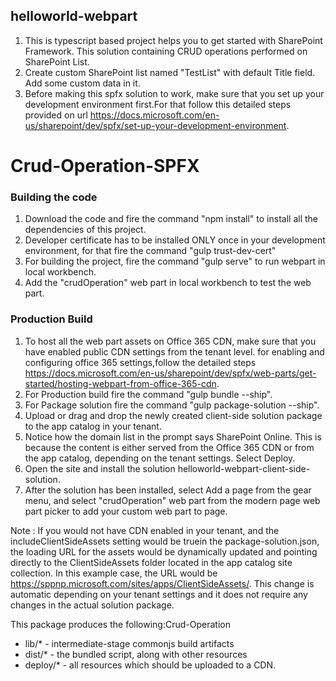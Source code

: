 ## helloworld-webpart
1. This is typescript based project helps you to get started with SharePoint Framework. This solution containing CRUD operations performed on SharePoint List.
2. Create custom SharePoint list named "TestList" with default Title field. Add some custom data in it.
3. Before making this spfx solution to work, make sure that you set up your development environment first.For that follow this detailed steps provided on url https://docs.microsoft.com/en-us/sharepoint/dev/spfx/set-up-your-development-environment.
# Crud-Operation-SPFX

### Building the code
1. Download the code and fire the command "npm install" to install all the dependencies of this project.
2. Developer certificate has to be installed ONLY once in your development environment, for that fire the command "gulp trust-dev-cert"
3. For building the project, fire the command "gulp serve" to run webpart in local workbench.
4. Add the "crudOperation" web part in local workbench to test the web part.

### Production Build
1. To host all the web part assets on Office 365 CDN, make sure that you have enabled public CDN settings from the tenant level.
  for enabling and configuring office 365 settings,follow the detailed steps https://docs.microsoft.com/en-us/sharepoint/dev/spfx/web-parts/get-started/hosting-webpart-from-office-365-cdn.
2. For Production build fire the command "gulp bundle --ship".
3. For Package solution fire the command "gulp package-solution --ship".
4. Upload or drag and drop the newly created client-side solution package to the app catalog in your tenant.
5. Notice how the domain list in the prompt says SharePoint Online. This is because the content is either served from the Office 365 CDN or from the app catalog, depending on the tenant settings. Select Deploy.
6. Open the site and install the solution helloworld-webpart-client-side-solution.
7. After the solution has been installed, select Add a page from the gear menu, and select "crudOperation" web part from the modern page web part picker to add your custom web part to page.

Note :
If you would not have CDN enabled in your tenant, and the includeClientSideAssets setting would be truein the package-solution.json, the loading URL for the assets would be dynamically updated and pointing directly to the ClientSideAssets folder located in the app catalog site collection. In this example case, the URL would be https://sppnp.microsoft.com/sites/apps/ClientSideAssets/. This change is automatic depending on your tenant settings and it does not require any changes in the actual solution package.


This package produces the following:Crud-Operation

* lib/* - intermediate-stage commonjs build artifacts
* dist/* - the bundled script, along with other resources
* deploy/* - all resources which should be uploaded to a CDN.



